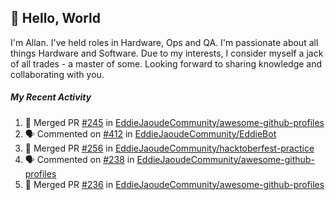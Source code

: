 ## :wave: Hello, World

I'm Allan. I've held roles in Hardware, Ops and QA. I'm passionate about all things Hardware and Software. Due to my interests, I consider myself a jack of all trades - a master of some. Looking forward to sharing knowledge and collaborating with you.

##### My Recent Activity
<!--START_SECTION:activity-->
1. 🎉 Merged PR [#245](https://github.com/EddieJaoudeCommunity/awesome-github-profiles/pull/245) in [EddieJaoudeCommunity/awesome-github-profiles](https://github.com/EddieJaoudeCommunity/awesome-github-profiles)
2. 🗣 Commented on [#412](https://github.com/EddieJaoudeCommunity/EddieBot/issues/412) in [EddieJaoudeCommunity/EddieBot](https://github.com/EddieJaoudeCommunity/EddieBot)
3. 🎉 Merged PR [#256](https://github.com/EddieJaoudeCommunity/hacktoberfest-practice/pull/256) in [EddieJaoudeCommunity/hacktoberfest-practice](https://github.com/EddieJaoudeCommunity/hacktoberfest-practice)
4. 🗣 Commented on [#238](https://github.com/EddieJaoudeCommunity/awesome-github-profiles/issues/238) in [EddieJaoudeCommunity/awesome-github-profiles](https://github.com/EddieJaoudeCommunity/awesome-github-profiles)
5. 🎉 Merged PR [#236](https://github.com/EddieJaoudeCommunity/awesome-github-profiles/pull/236) in [EddieJaoudeCommunity/awesome-github-profiles](https://github.com/EddieJaoudeCommunity/awesome-github-profiles)
<!--END_SECTION:activity-->

<!--
**AllanRegush/AllanRegush** is a ✨ _special_ ✨ repository because its `README.md` (this file) appears on your GitHub profile.

Here are some ideas to get you started:

- 🔭 I’m currently working on ...
- 🌱 I’m currently learning ...
- 👯 I’m looking to collaborate on ...
- 🤔 I’m looking for help with ...
- 💬 Ask me about ...
- 📫 How to reach me: ...
- 😄 Pronouns: ...
- ⚡ Fun fact: ...
-->
